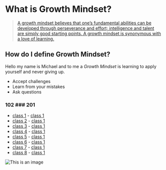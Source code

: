 # What is Growth Mindset? 
>    [A growth mindset believes that one’s fundamental abilities can be developed through perseverance and effort; intelligence and talent are simply good starting points. A growth mindset is synonymous with a love of learning.](https://www.atlassian.com/blog/inside-atlassian/growth-mindset) 

## How do I define Growth Mindset?

 Hello my name is Michael and to me a _Growth Mindset_ is learning to apply yourself and never giving up.

- Accept challenges
- Learn from your mistakes
- Ask questions

### 102                           ### 201
- [class 1](read1.md) - [class 1](.md)
- [class 2](read2.md) - [class 1](.md)
- [class 3](read3.md) - [class 1](.md)
- [class 4](read4.md) - [class 1](.md)
- [class 5](read5.md) - [class 1](.md)
- [class 6](read6.md) - [class 1](.md)
- [class 7](read7.md) - [class 1](.md)
- [class 8](read8.md) - [class 1](.md)




![This is an image](https://i2.wp.com/atlassianblog.wpengine.com/wp-content/uploads/NewGrowthMindset2.png?resize=768%2C960&ssl=1)
